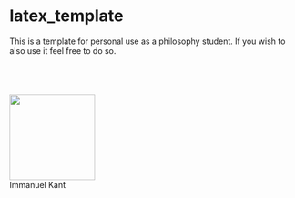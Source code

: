 # latex_template

This is a template for personal use as a philosophy student. If you wish to also use it feel free to do so.
\
\
\
\
\
<img src="https://upload.wikimedia.org/wikipedia/commons/4/43/Immanuel_Kant_%28painted_portrait%29.jpg" width="150">
\
Immanuel Kant
